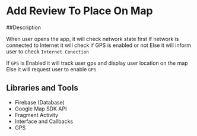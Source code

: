 # Add Review To Place On Map


##Description

When user opens the app, it will check network state first
If network is connected to Internet it will check if GPS is enabled or not
Else it will inform user to check `Internet Conection`

If `GPS` is Enabled it will track user gps and display user location on the map
Else it will request user to enable `GPS`


## Libraries and Tools
- Firebase (Database)
- Google Map SDK API
- Fragment Activity
- Interface and Callbacks
- GPS


